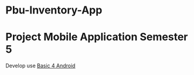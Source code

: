 # Pbu-Inventory-App
<h1><b>Project Mobile Application Semester 5</b></h1>

Develop use <a href="https://www.b4x.com/" />Basic 4 Android </a>

<p>

<img src="https://raw.githubusercontent.com/nazrulwazir/Pbu-Inventory-App/master/Files/PROJECT1.bmp" width="10">
